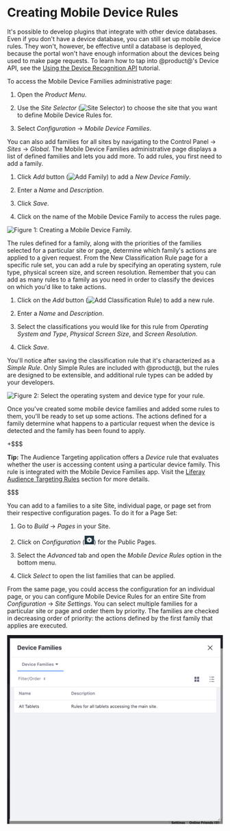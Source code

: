 # Creating Mobile Device Rules

It's possible to develop plugins that integrate with other device databases. 
Even if you don't have a device database, you can still set up mobile device
rules. They won't, however, be effective until a database is deployed, because
the portal won't have enough information about the devices being used to make
page requests. To learn how to tap into @product@'s Device API, see the
[Using the Device Recognition API](/develop/tutorials/-/knowledge_base/7-1/using-the-device-recognition-api)
tutorial.

To access the Mobile Device Families administrative page:

1.  Open the *Product Menu*.

2.  Use the *Site Selector* (![Site Selector](../../../../../images/icon-compass.png)) to choose the site that you
    want to define Mobile Device Rules for.
    
3.  Select *Configuration* &rarr; *Mobile Device Families*.

You can also add families for all sites by navigating to the Control Panel
&rarr; *Sites* &rarr; *Global*. The Mobile Device Families administrative page
displays a list of defined families and lets you add more. To add rules, you 
first need to add a family.

1.  Click *Add* button (![Add Family](../../../../../images/icon-add.png)) to 
    add a *New Device Family*.

2.  Enter a *Name* and *Description*.

3.  Click *Save*.

4.  Click on the name of the Mobile Device Family to access the rules page.

![Figure 1: Creating a Mobile Device Family.](../../../../../images/mobile-device-families.png)

The rules defined for a family, along with the priorities of the families
selected for a particular site or page, determine which family's actions are
applied to a given request. From the New Classification Rule page for a
specific rule set, you can add a rule by specifying an operating system, rule
type, physical screen size, and screen resolution. Remember that you can add as
many rules to a family as you need in order to classify the devices on which
you'd like to take actions.

1.  Click on the *Add* button (![Add Classification Rule](../../../../../images/icon-add.png)) to add a new rule.

2.  Enter a *Name* and *Description*.

3.  Select the classifications you would like for this rule from *Operating 
    System and Type*, *Physical Screen Size*, and *Screen Resolution*.

4.  Click *Save*.

You'll notice after saving the classification rule that it's characterized as a 
*Simple Rule*. Only Simple Rules are included with @product@, but the rules 
are designed to be extensible, and additional rule types can be added by your 
developers.

![Figure 2: Select the operating system and device type for your rule.](../../../../../images/mobile-device-editing-rule.png)

Once you've created some mobile device families and added some rules to them,
you'll be ready to set up some actions. The actions defined for a family
determine what happens to a particular request when the device is detected and
the family has been found to apply.

+$$$

**Tip:** The Audience Targeting application offers a *Device* rule that
evaluates whether the user is accessing content using a particular device
family. This rule is integrated with the Mobile Device Families app. Visit
the [Liferay Audience Targeting Rules](/discover/portal/-/knowledge_base/7-1/liferay-audience-targeting-rules#device)
section for more details.

$$$

You can add to a families to a site Site, individual page, or page set 
from their respective configuration pages. To do it for a Page Set:

1.  Go to *Build* &rarr; *Pages* in your Site.

2.  Click on *Configuration* 
    (![Configure](../../../../../../images/icon-page-gear.png)) for the Public 
    Pages.
    
3.  Select the *Advanced* tab and open the *Mobile Device Rules* option in the
    bottom menu.

4.  Click *Select* to open the list families that can be applied.

From the same page, you could access the configuration for an individual page, 
or you can configure Mobile Device Rules for an entire Site from *Configuration* &rarr; *Site Settings*. You can select multiple families for a 
particular site or page and order them by priority. The families are checked in 
decreasing order of priority: the actions defined by the first family that 
applies are executed.

![Figure 3: You can select a mobile device family to apply for a site or page.](../../../../../../images/mobile-device-selection.png)

